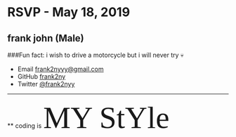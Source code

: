 # RSVP - May 18, 2019

## frank john (Male)

###Fun fact: i wish to drive a motorcycle but i will never try 
:skull: 

- Email [frank2nyyy@gmail.com](mailto:frank2nyyy@gmail.com)
- GitHub [frank2ny](https://github.com/frank2ny)
- Twitter [@frank2nyy](https://twitter.com/frank2nyy)
---
**
coding is <span style="font-family:Papyru; font-size:5em;"> MY StYle</span>
